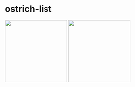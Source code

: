 # ostrich-list

<img src="https://pbs.twimg.com/profile_images/455365017387675648/b_r-565t.jpeg" height="200">
<img src="http://www.todayifoundout.com/wp-content/uploads/2010/08/ostrich.png" height="200">

